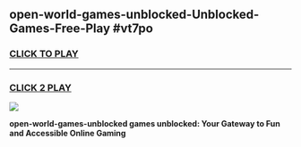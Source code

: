 
## open-world-games-unblocked-Unblocked-Games-Free-Play #vt7po
<h3>
<a href="https://us.freeplayer.one?title=open-world-games-unblocked&ref=9M">CLICK TO PLAY</a></h3>
<hr>

<h3>
<a href="https://us.freeplayer.one?title=open-world-games-unblocked&ref=9M">CLICK 2 PLAY</a>
  
</h3>

<a href="https://us.freeplayer.one?title=open-world-games-unblocked&ref=9M"><img src="https://clearcache.store/games.png"></a>


**open-world-games-unblocked games unblocked: Your Gateway to Fun and Accessible Online Gaming**
